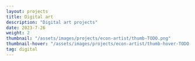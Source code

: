```yaml
---
layout: projects
title: Digital art
description: "Digital art projects"
date: 2023-7-26
weight: 2
thumbnail: "/assets/images/projects/econ-artist/thumb-TODO.png"
thumbnail-hover: "/assets/images/projects/econ-artist/thumb-hover-TODO.jpg"
tag: digital
---
```

